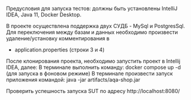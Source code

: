 Предусловия для запуска тестов: должны быть установлены IntelliJ IDEA, Java 11, Docker Desktop.

В проекте осуществлена поддержка двух СУДБ - MySql и PostgresSql. Для переключения между базам и данных необходимо произвести удаление/установку комментирования в 
- application.properties (строки 3 и 4)

После клонирования проекта, необходимо запустить проект в Intellij IDEA, далее:
В терминале выполнить команду: docker compose up -d (для запуска в фоновом режиме)
В терминале произвести запуск приложения командой: java -jar artifacts/aqa-shop.jar

Проверить успешность запуска SUT по адресу http://localhost:8080/
